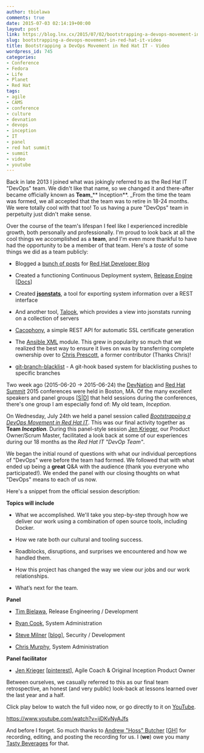 ```yaml
---
author: tbielawa
comments: true
date: 2015-07-03 02:14:19+00:00
layout: post
link: https://blog.lnx.cx/2015/07/02/bootstrapping-a-devops-movement-in-red-hat-it-video/
slug: bootstrapping-a-devops-movement-in-red-hat-it-video
title: Bootstrapping a DevOps Movement in Red Hat IT - Video
wordpress_id: 745
categories:
- Conference
- Fedora
- Life
- Planet
- Red Hat
tags:
- agile
- CAMS
- conference
- culture
- devnation
- devops
- inception
- IT
- panel
- red hat summit
- summit
- video
- youtube
---
```


Back in late 2013 I joined what was jokingly referred to as the Red Hat IT "DevOps" team. We didn't like that name, so we changed it and there-after became officially known as **Team**_** Inception**. _From the time the team was formed, we all accepted that the team was to retire in 18-24 months. We were totally cool with that too! To us having a pure "DevOps" team in perpetuity just didn't make sense.

Over the course of the team's lifespan I feel like I experienced incredible growth, both personally and professionally. I'm proud to look back at all the cool things we accomplished as a **team**, and I'm even more thankful to have had the opportunity to be a member of that team. Here's a _taste_ of some things we did as a team publicly:



	
  * Blogged a [bunch of posts](http://developerblog.redhat.com/tag/inception/) for [Red Hat Developer Blog](http://developerblog.redhat.com/)

	
  * Created a functioning Continuous Deployment system, [Release Engine](https://github.com/rhinception?utf8=%E2%9C%93&query=re-) [[Docs](http://release-engine.readthedocs.org/en/latest/)]

	
  * Created **[jsonstats](https://github.com/RHInception/jsonstats)**, a tool for exporting system information over a REST interface

	
  * And another tool, [Talook](https://github.com/RHInception/talook), which provides a view into jsonstats running on a collection of servers

	
  * [Cacophony](https://github.com/RHInception/cacophony), a simple REST API for automatic SSL certificate generation

	
  * The [Ansible XML](https://github.com/cmprescott/ansible-xml) module. This grew in popularity so much that we realized the best way to ensure it lives on was by transferring complete ownership over to [Chris Prescott](https://github.com/cmprescott), a former contributor (Thanks Chris)!

	
  * [git-branch-blacklist](https://github.com/RHInception/git-branch-blacklist) - A git-hook based system for blacklisting pushes to specific branches


Two week ago (2015-06-20 → 2015-06-24) the [DevNation](http://www.devnation.org/) and [Red Hat Summit](http://www.redhat.com/summit/) 2015 conferences were held in Boston, MA. Of the many excellent speakers and panel groups [[S](http://www.redhat.com/summit/speakers/session/)|[D](http://www.devnation.org/#agenda)] that held sessions during the conferences, there's one group I am especially fond of: My old team, _Inception_.

On Wednesday, July 24th we held a panel session called _[Bootstrapping a DevOps Movement in Red Hat IT](http://www.redhat.com/summit/agenda/sessions/#12025)_. This was our final activity together as **Team _Inception_**. During this panel-style session [Jen Krieger](https://about.me/jen_krieger), our Product Owner/Scrum Master, facilitated a look back at some of our experiences during our 18 months as the _Red Hat IT "DevOp Team"_.

We began the initial round of questions with what our individual perceptions of "DevOps" were before the team had formed. We followed that with what ended up being a **great** Q&A with the audience (thank you everyone who participated!). We ended the panel with our closing thoughts on what "DevOps" means to each of us now.

Here's a snippet from the official session description:


**Topics will include**






	
  * What we accomplished. We'll take you step-by-step through how we deliver our work using a combination of open source tools, including Docker.

	
  * How we rate both our cultural and tooling success.

	
  * Roadblocks, disruptions, and surprises we encountered and how we handled them.

	
  * How this project has changed the way we view our jobs and our work relationships.

	
  * What’s next for the team.




**Panel**






	
  * [Tim Bielawa](https://twitter.com/tbielawa), Release Engineering / Development

	
  * [Ryan Cook](https://twitter.com/cooktheryan), System Administration

	
  * [Steve Milner](https://twitter.com/ashcrow) [[blog](http://stevemilner.org/)], Security / Development

	
  * [Chris Murphy](https://twitter.com/the_murph), System Administration




**Panel facilitator**






	
  * [Jen Krieger](https://twitter.com/mrry550/) [[pinterest](https://in.pinterest.com/mrry550/)], Agile Coach & Original Inception Product Owner


Between ourselves, we casually referred to this as our final team retrospective, an honest (and very public) look-back at lessons learned over the last year and a half.

Click play below to watch the full video now, or go directly to it on [YouTube](https://www.youtube.com/watch?v=ijDKvNyAJfs).

https://www.youtube.com/watch?v=ijDKvNyAJfs

And before I forget. So much thanks to [Andrew "Hoss" Butcher](https://twitter.com/akbutcher) [[GH](https://github.com/abutcher/)] for recording, editing, and posting the recording for us. I (**we**) owe you many [Tasty Beverages](http://dtr.tastybeverageco.com/) for that.
